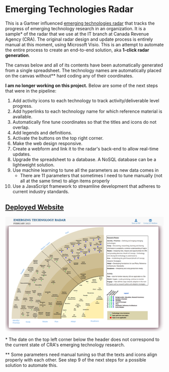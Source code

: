 # Emerging Technologies Radar

This is a Gartner influenced [emerging technologies radar](https://blogs.gartner.com/tuong-nguyen/2020/12/07/gartner-launches-emerging-technologies-radar-2021/) that tracks the progress of emerging technology research in an organization. It is a sample* of the radar that we use at the IT branch at Canada Revenue Agency (CRA). The original radar design and update process is entirely manual at this moment, using Microsoft Visio. This is an attempt to automate the entire process to create an end-to-end solution, aka **1-click radar generation**.

The canvas below and all of its contents have been automatically generated from a single spreadsheet. The technology names are automatically placed on the canvas without** hard coding any of their coordinates.

**I am no longer working on this project.** Below are some of the next steps that were in the pipeline:
1. Add activity icons to each technology to track activity/deliverable level progress.
2. Add hyperlinks to each technology name for which reference material is available.
3. Automatically fine tune coordinates so that the titles and icons do not overlap.
4. Add legends and definitions.
5. Activate the buttons on the top right corner.
6. Make the web design responsive.
7. Create a webform and link it to the radar's back-end to allow real-time updates.
8. Upgrade the spreadsheet to a database. A NoSQL database can be a lightweight solution.
9. Use machine learning to tune all the parameters as new data comes in
   - There are 11 parameters that sometimes I need to tune manually (not all at the same time) to align items properly
10. Use a JavaScript framework to streamline development that adheres to current industry standards.

## **[Deployed Website](https://dg1223.github.io/technology-progress-radar)**

![Emerging Technology Radar](radar.png)

&ast; The date on the top left corner below the header does not correspond to the current state of CRA's emerging technology research.

&ast;&ast; Some parameters need manual tuning so that the texts and icons align properly with each other. See step 9 of the next steps for a possible solution to automate this.
